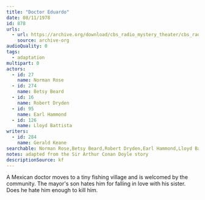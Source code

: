```yaml
---
title: "Doctor Eduardo"
date: 08/11/1978
id: 878
urls: 
  - url: https://archive.org/download/cbs_radio_mystery_theater/cbs_radio_mystery_theater-0851-0900.zip/cbs_radio_mystery_theater-0851-0900%2Fcbsrmt_0878_doctor_eduardo.mp3
    source: archive-org
audioQuality: 0
tags: 
  - adaptation
multipart: 0
actors:  
  - id: 27
    name: Norman Rose  
  - id: 274
    name: Betsy Beard  
  - id: 16
    name: Robert Dryden  
  - id: 95
    name: Earl Hammond  
  - id: 126
    name: Lloyd Battista
writers:  
  - id: 284
    name: Gerald Keane
searchable: Norman Rose,Betsy Beard,Robert Dryden,Earl Hammond,Lloyd Battista Gerald Keane
notes: adapted from the Sir Arthur Conan Doyle story
descriptionSource: kf
---
```

A Mexican doctor moves to a tiny fishing village and is welcomed by the community. The mayor's son hates him for falling in love with his sister. Does he hate him enough to kill him.